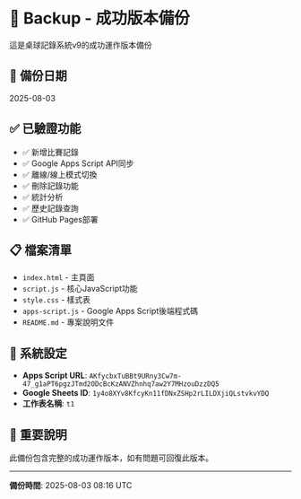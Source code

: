# 📁 Backup - 成功版本備份

這是桌球記錄系統v9的成功運作版本備份

## 📅 備份日期
2025-08-03

## ✅ 已驗證功能
- ✅ 新增比賽記錄
- ✅ Google Apps Script API同步
- ✅ 離線/線上模式切換
- ✅ 刪除記錄功能
- ✅ 統計分析
- ✅ 歷史記錄查詢
- ✅ GitHub Pages部署

## 📋 檔案清單
- `index.html` - 主頁面
- `script.js` - 核心JavaScript功能
- `style.css` - 樣式表
- `apps-script.js` - Google Apps Script後端程式碼
- `README.md` - 專案說明文件

## 🔧 系統設定
- **Apps Script URL**: `AKfycbxTuBBt9URny3Cw7m-47_g1aPT6pgzJTmd2ODcBcKzANVZhnhq7aw2Y7MHzouDzzDQ5`
- **Google Sheets ID**: `1y4o8XYv8KfcyKn11fDNxZSHp2rLILDXjiQLstvkvYDQ`
- **工作表名稱**: `t1`

## 🚨 重要說明
此備份包含完整的成功運作版本，如有問題可回復此版本。

---
**備份時間**: 2025-08-03 08:16 UTC